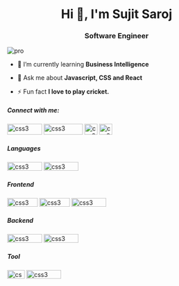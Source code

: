 <h1 align="center">Hi 👋, I'm Sujit Saroj</h1>
<h3 align="center">Software Engineer</h3>

![pro](https://user-images.githubusercontent.com/87306530/177513392-0a4387b0-79f8-434b-a22f-744d9d62a7e0.svg)
- 🌱 I’m currently learning **Business Intelligence**

- 💬 Ask me about **Javascript, CSS and React**

- ⚡ Fun fact **I love to play cricket.**

<h5 align="left">Connect with me:</h5>
<p align="left">
<a href="https://mail.google.com/mail/u/0/?tab=rm&ogbl#inbox" target="blank"><img src="https://user-images.githubusercontent.com/87306530/177527811-252ebbc9-22b6-43a1-b61d-a3449d719d3b.svg" alt="css3" width="80" height="25"/></a>
<a href="https://instagram.com/sarojsujit4" target="blank"><img src="https://user-images.githubusercontent.com/87306530/177527305-02d23658-5f14-4f47-8eda-33086df0f4bc.svg" alt="css3" width="90" height="25"/></a>
<a href="https://www.hackerrank.com/@sujit_saroj" target="blank"><img src="https://user-images.githubusercontent.com/87306530/177527768-a9644a17-6d35-4ae0-86de-fc1d58206a0e.svg" alt="css3" width="30" height="25"/></a>
<a href="https://www.leetcode.com/ssjit06" target="blank"><img src="https://user-images.githubusercontent.com/87306530/177527751-f4896688-f866-4578-b84e-077dc5cbcc04.svg" alt="css3" width="30" height="25"/></a>
</p>

<h5 align="left">Languages </h5>
<p align="left"> 
<img src="https://camo.githubusercontent.com/93ad30126f666aec7a720056e5f3c61ad3eebc2e00853a16c425270be20a09ea/68747470733a2f2f696d672e736869656c64732e696f2f62616467652f2d4a6176617363726970742d626c61636b3f7374796c653d666c61742d737175617265266c6f676f3d4a617661736372697074" alt="css3" width="80" height="20"/>
<img src="https://camo.githubusercontent.com/66827c53581cfee18c55618697d74a3c6167932d3c1980fba2019ef7a3e553b0/68747470733a2f2f696d672e736869656c64732e696f2f62616467652f2d507974686f6e2d626c61636b3f7374796c653d666c61742d737175617265266c6f676f3d507974686f6e" alt="css3" width="80" height="20"/>



<h5 align="left">Frontend </h5>
<p align="left"> 
<img src="https://camo.githubusercontent.com/4181f5653209a4c10a291c156ae522a4bf96d85ebc7c0f68c756180bf6381aa6/68747470733a2f2f696d672e736869656c64732e696f2f62616467652f2d48544d4c352d626c61636b3f7374796c653d666c61742d737175617265266c6f676f3d68746d6c35" alt="css3" width="70" height="20"/>
<img src="https://camo.githubusercontent.com/735a0035e9a903865aa03b29414eb639fb4ae0e57a3839cc66815837c9a545bd/68747470733a2f2f696d672e736869656c64732e696f2f62616467652f2d435353332d626c61636b3f7374796c653d666c61742d737175617265266c6f676f3d63737333" alt="css3" width="70" height="20"/>
<img src="https://camo.githubusercontent.com/137a7a0f28f9e326bcc81a5a0bd853c86435143774c15642d827a5788e778667/68747470733a2f2f696d672e736869656c64732e696f2f62616467652f2d52656163742d626c61636b3f7374796c653d666c61742d737175617265266c6f676f3d7265616374" alt="css3" width="80" height="20"/>

<h5 align="left">Backend </h5>
<p align="left"> 
<img src="https://camo.githubusercontent.com/6fc14e46d7721ce01223aac2b540a2a69a61be73eb5bdf2a01c54067bfbc64d9/68747470733a2f2f696d672e736869656c64732e696f2f62616467652f2d4e6f64656a732d626c61636b3f7374796c653d666c61742d737175617265266c6f676f3d6e6f6465" alt="css3" width="80" height="20"/>
<img src="https://camo.githubusercontent.com/2861eb7b973cd29eec5f2e4183e3ac2a137f15cccb281cff31ace3583b6bb35a/68747470733a2f2f696d672e736869656c64732e696f2f62616467652f2d4d5953514c2d626c61636b3f7374796c653d666c61742d737175617265266c6f676f3d6d7973716c" alt="css3" width="80" height="20"/>

<h5 align="left">Tool </h5>
<p align="left"> 
<img src="https://camo.githubusercontent.com/edd3031a0956c904634f9a394267a6ba61e9a0bb95c9512a1fbc0725b4014d03/68747470733a2f2f696d672e736869656c64732e696f2f62616467652f2d4769742d626c61636b3f7374796c653d666c61742d737175617265266c6f676f3d676974" alt="css3" width="40" height="20"/>
<img src="https://camo.githubusercontent.com/85dc47a56a4e73ae7b6e64b3b4416785497e74219ae179ae8faaaca10d5a78d9/68747470733a2f2f696d672e736869656c64732e696f2f62616467652f2d4769744875622d3138313731373f7374796c653d666c61742d737175617265266c6f676f3d676974687562" alt="css3" width="80" height="20"/>






